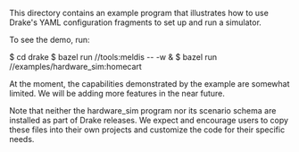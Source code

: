 
This directory contains an example program that illustrates how to use Drake's
YAML configuration fragments to set up and run a simulator.

To see the demo, run:

$ cd drake
$ bazel run //tools:meldis -- -w &
$ bazel run //examples/hardware_sim:homecart

At the moment, the capabilities demonstrated by the example are somewhat
limited. We will be adding more features in the near future.

Note that neither the hardware_sim program nor its scenario schema are
installed as part of Drake releases. We expect and encourage users to
copy these files into their own projects and customize the code for
their specific needs.
